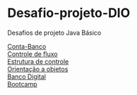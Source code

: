# Desafio-projeto-DIO

Desafios de projeto Java Básico

<a href="https://github.com/marcialima43/Desafio-projeto-DIO/tree/00f2f982a1b82a335e441b7c68fc43fc21b0d2f7/src/Fundamentos"> Conta-Banco </a> </br> 
<a href="https://github.com/marcialima43/Desafio-projeto-DIO/tree/00f2f982a1b82a335e441b7c68fc43fc21b0d2f7/src/controleFluxo"> Controle de fluxo </a> </br> 
<a href="https://github.com/marcialima43/Desafio-projeto-DIO/tree/00f2f982a1b82a335e441b7c68fc43fc21b0d2f7/src/estruturaControle"> Estrutura de controle </a> </br> 
<a href="https://github.com/marcialima43/Desafio-projeto-DIO/tree/00f2f982a1b82a335e441b7c68fc43fc21b0d2f7/src/orientacaoObjeto"> Orientação a objetos </a> </br> 
<a href="https://github.com/marcialima43/Desafio-projeto-DIO/tree/dc522ea582ecba0d4840b736c5161f1ca1cde06e/src/orientacaoObjeto1"> Banco Digital </a> </br> 
<a href="https://github.com/marcialima43/Desafio-projeto-DIO/tree/a5b00dbb714aff06fa29fe833d2f4724e106ddce/src/orientacaoObjeto/bootcamp"> Bootcamp </a> </br> 


